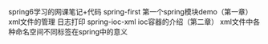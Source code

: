 spring6学习的网课笔记+代码
spring-first 第一个spring模块demo（第一章）
   xml文件的管理 日志打印
spring-ioc-xml ioc容器的介绍（第二章）
    xml文件中各种命名空间不同标签在spring中的意义
